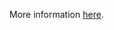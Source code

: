 More information [here](https://docs.prismacloud.io/en/enterprise-edition/policy-reference/kubernetes-policies/kubernetes-policy-index/bc-k8s-3).
